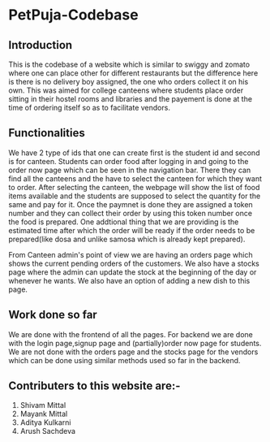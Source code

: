 # PetPuja-Codebase

## Introduction
This is the codebase of a website which is similar to swiggy and zomato where one can place other for different restaurants but the difference here is there is no delivery boy assigned, the one who orders collect it on his own. This was aimed for college canteens where students place order sitting in their hostel rooms and libraries and the payement is done at the time of ordering itself so as to facilitate vendors. 

## Functionalities 

We have 2 type of ids that one can create first is the student id and second is for canteen. 
Students can order food after logging in and going to the order now page which can be seen in the navigation bar. There they can find all the canteens and the have to select the canteen for which they want to order. After selecting the canteen, the webpage will show the list of food items available and the students are supposed to select the quantity for the same and pay for it. Once the paymnet is done they are assigned a token number and they can collect their order by using this token number once the food is prepared.
One addtional thing that we are providing is the estimated time after which the order will be ready if the order needs to be prepared(like dosa and unlike samosa which is already kept prepared). 

From Canteen admin's point of view we are having an orders page which shows the current pending orders of the customers. We also have a stocks page where the admin can update the stock at the beginning of the day or whenever he wants. We also have an option of adding a new dish to this page. 

## Work done so far
We are done with the frontend of all the pages. 
For backend we are done with the login page,signup page and (partially)order now page for students. We are not done with the orders page and the stocks page for the vendors which can be done using similar methods used so far in the backend.


## Contributers to this website are:-

1. Shivam Mittal
2. Mayank Mittal
3. Aditya Kulkarni
4. Arush Sachdeva